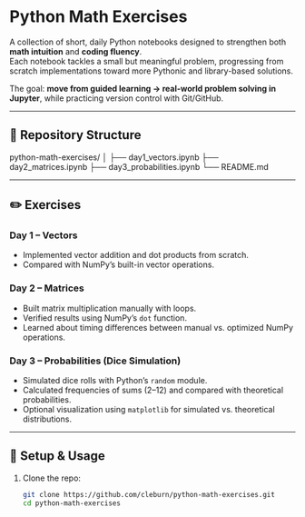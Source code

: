 # Python Math Exercises

A collection of short, daily Python notebooks designed to strengthen both **math intuition** and **coding fluency**.  
Each notebook tackles a small but meaningful problem, progressing from scratch implementations toward more Pythonic and library-based solutions.  

The goal: **move from guided learning → real-world problem solving in Jupyter**, while practicing version control with Git/GitHub.  

---

## 📂 Repository Structure
python-math-exercises/
│
├── day1_vectors.ipynb
├── day2_matrices.ipynb
├── day3_probabilities.ipynb
└── README.md

---

## ✏️ Exercises

### Day 1 – Vectors
- Implemented vector addition and dot products from scratch.  
- Compared with NumPy’s built-in vector operations.  

### Day 2 – Matrices
- Built matrix multiplication manually with loops.  
- Verified results using NumPy’s `dot` function.  
- Learned about timing differences between manual vs. optimized NumPy operations.  

### Day 3 – Probabilities (Dice Simulation)
- Simulated dice rolls with Python’s `random` module.  
- Calculated frequencies of sums (2–12) and compared with theoretical probabilities.  
- Optional visualization using `matplotlib` for simulated vs. theoretical distributions.  

---

## 🔧 Setup & Usage

1. Clone the repo:
   ```bash
   git clone https://github.com/cleburn/python-math-exercises.git
   cd python-math-exercises